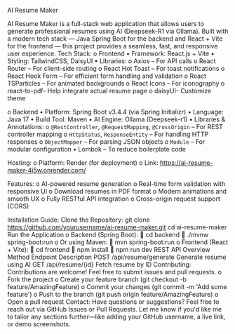  AI Resume Maker

AI Resume Maker is a full-stack web application that allows users to generate professional resumes using AI (Deepseek-R1 via Ollama). Built with a modern tech stack — Java Spring Boot for the backend and React + Vite for the frontend — this project provides a seamless, fast, and responsive user experience.
Tech Stack:
o	Frontend
•	Framework: React.js + Vite
•	Styling: TailwindCSS, DaisyUI
•	Libraries:
o	Axios – For API calls
o	React Router – For client-side routing
o	React Hot Toast – For toast notifications
o	React Hook Form – For efficient form handling and validation
o	React TSParticles – For animated backgrounds
o	React Icons – For iconography
o	react-to-pdf- Help integrate actual resume page
o	daisyUI- Customize theme

o	Backend
•	Platform: Spring Boot v3.4.4 (via Spring Initializr)
•	Language:  Java 17
•	Build Tool: Maven
•	AI Engine: Ollama (Deepseek-r1)
•	Libraries & Annotations:
o	`@RestController`, `@RequestMapping`, `@CrossOrigin` – For REST controller mapping
o	`HttpStatus`, `ResponseEntity` – For handling HTTP responses
o	`ObjectMapper` – For parsing JSON objects
o	`Module` – For modular configuration
•	Lombok – To reduce boilerplate code

Hosting: 
o	Platform:  Render (for deployment)
o	Link: https://ai-resume-maker-4i5w.onrender.com/

Features:
o	AI-powered resume generation
o	Real-time form validation with responsive UI
o	Download resumes in PDF format
o	Modern animations and smooth UX
o	Fully RESTful API integration
o	Cross-origin request support (CORS)

Installation Guide:
Clone the Repository:
git clone https://github.com/yourusername/ai-resume-maker.git
cd ai-resume-maker
Run the Application
o	Backend (Spring Boot): 
	cd backend
	./mvnw spring-boot:run
o	Or using Maven:
	mvn spring-boot:run
o	Frontend (React + Vite):
	cd frontend
	npm install
	npm run dev
REST API Overview
Method	Endpoint	Description
POST	/api/resume/generate	Generate resume using AI
GET	/api/resume/{id}	Fetch resume by ID
Contributing:
Contributions are welcome! Feel free to submit issues and pull requests.
o	Fork the project
o	Create your feature branch (git checkout -b feature/AmazingFeature)
o	Commit your changes (git commit -m 'Add some feature')
o	Push to the branch (git push origin feature/AmazingFeature)
o	Open a pull request
Contact:
Have questions or suggestions? Feel free to reach out via GitHub Issues or Pull Requests.
Let me know if you'd like me to tailor any sections further—like adding your GitHub username, a live link, or demo screenshots.

